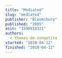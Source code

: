 ```yaml
---
title: "Mediated"
slug: "mediated"
publisher: "Bloomsbury"
published: "2005"
asin: "1596910321"
authors:
  - thomas-de-zengotita
started: "2010-04-12"
finished: "2010-04-12"
---
```

